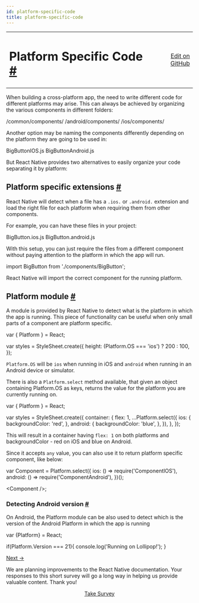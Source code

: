```yaml
---
id: platform-specific-code
title: platform-specific-code
---
```

<a id="content"></a><table width="100%"><tbody><tr><td><h1><a class="anchor" name="platform-specific-code"></a>Platform Specific Code <a class="hash-link" href="docs/platform-specific-code.html#platform-specific-code">#</a></h1></td><td style="text-align:right;"><a target="_blank" href="https://github.com/facebook/react-native/blob/master/docs/PlatformSpecificInformation.md">Edit on GitHub</a></td></tr></tbody></table><div><p>When building a cross-platform app, the need to write different code for different platforms may arise. This can always be achieved by organizing the various components in different folders:</p><div class="prism language-javascript"><span class="token operator">/</span>common<span class="token regex">/components/</span>
<span class="token operator">/</span>android<span class="token regex">/components/</span>
<span class="token operator">/</span>ios<span class="token regex">/components/</span></div><p>Another option may be naming the components differently depending on the platform they are going to be used in:</p><div class="prism language-javascript">BigButtonIOS<span class="token punctuation">.</span>js
BigButtonAndroid<span class="token punctuation">.</span>js</div><p>But React Native provides two alternatives to easily organize your code separating it by platform:</p><h2><a class="anchor" name="platform-specific-extensions"></a>Platform specific extensions <a class="hash-link" href="docs/platform-specific-code.html#platform-specific-extensions">#</a></h2><p>React Native will detect when a file has a <code>.ios.</code> or <code>.android.</code> extension and load the right file for each platform when requiring them from other components.</p><p>For example, you can have these files in your project:</p><div class="prism language-javascript">BigButton<span class="token punctuation">.</span>ios<span class="token punctuation">.</span>js
BigButton<span class="token punctuation">.</span>android<span class="token punctuation">.</span>js</div><p>With this setup, you can just require the files from a different component without paying attention to the platform in which the app will run.</p><div class="prism language-javascript">import BigButton from <span class="token string">'./components/BigButton'</span><span class="token punctuation">;</span></div><p>React Native will import the correct component for the running platform.</p><h2><a class="anchor" name="platform-module"></a>Platform module <a class="hash-link" href="docs/platform-specific-code.html#platform-module">#</a></h2><p>A module is provided by React Native to detect what is the platform in which the app is running. This piece of functionality can be useful when only small parts of a component are platform specific.</p><div class="prism language-javascript"><span class="token keyword">var</span> <span class="token punctuation">{</span> Platform <span class="token punctuation">}</span> <span class="token operator">=</span> React<span class="token punctuation">;</span>

<span class="token keyword">var</span> styles <span class="token operator">=</span> StyleSheet<span class="token punctuation">.</span><span class="token function">create<span class="token punctuation">(</span></span><span class="token punctuation">{</span>
  height<span class="token punctuation">:</span> <span class="token punctuation">(</span>Platform<span class="token punctuation">.</span>OS <span class="token operator">===</span> <span class="token string">'ios'</span><span class="token punctuation">)</span> <span class="token operator">?</span> <span class="token number">200</span> <span class="token punctuation">:</span> <span class="token number">100</span><span class="token punctuation">,</span>
<span class="token punctuation">}</span><span class="token punctuation">)</span><span class="token punctuation">;</span></div><p><code>Platform.OS</code> will be <code>ios</code> when running in iOS and <code>android</code> when running in an Android device or simulator.</p><p>There is also a <code>Platform.select</code> method available, that given an object containing Platform.OS as keys,
returns the value for the platform you are currently running on.</p><div class="prism language-javascript"><span class="token keyword">var</span> <span class="token punctuation">{</span> Platform <span class="token punctuation">}</span> <span class="token operator">=</span> React<span class="token punctuation">;</span>

<span class="token keyword">var</span> styles <span class="token operator">=</span> StyleSheet<span class="token punctuation">.</span><span class="token function">create<span class="token punctuation">(</span></span><span class="token punctuation">{</span>
  container<span class="token punctuation">:</span> <span class="token punctuation">{</span>
    flex<span class="token punctuation">:</span> <span class="token number">1</span><span class="token punctuation">,</span>
    <span class="token punctuation">.</span><span class="token punctuation">.</span><span class="token punctuation">.</span>Platform<span class="token punctuation">.</span><span class="token function">select<span class="token punctuation">(</span></span><span class="token punctuation">{</span>
      ios<span class="token punctuation">:</span> <span class="token punctuation">{</span>
        backgroundColor<span class="token punctuation">:</span> <span class="token string">'red'</span><span class="token punctuation">,</span>
      <span class="token punctuation">}</span><span class="token punctuation">,</span>
      android<span class="token punctuation">:</span> <span class="token punctuation">{</span>
        backgroundColor<span class="token punctuation">:</span> <span class="token string">'blue'</span><span class="token punctuation">,</span>
      <span class="token punctuation">}</span><span class="token punctuation">,</span>
    <span class="token punctuation">}</span><span class="token punctuation">)</span><span class="token punctuation">,</span>
  <span class="token punctuation">}</span><span class="token punctuation">,</span>
<span class="token punctuation">}</span><span class="token punctuation">)</span><span class="token punctuation">;</span></div><p>This will result in a container having <code>flex: 1</code> on both platforms and backgroundColor - red on iOS and blue
on Android.</p><p>Since it accepts <code>any</code> value, you can also use it to return platform specific component, like below:</p><div class="prism language-javascript"><span class="token keyword">var</span> Component <span class="token operator">=</span> Platform<span class="token punctuation">.</span><span class="token function">select<span class="token punctuation">(</span></span><span class="token punctuation">{</span>
  ios<span class="token punctuation">:</span> <span class="token punctuation">(</span><span class="token punctuation">)</span> <span class="token operator">=</span><span class="token operator">&gt;</span> <span class="token function">require<span class="token punctuation">(</span></span><span class="token string">'ComponentIOS'</span><span class="token punctuation">)</span><span class="token punctuation">,</span>
  android<span class="token punctuation">:</span> <span class="token punctuation">(</span><span class="token punctuation">)</span> <span class="token operator">=</span><span class="token operator">&gt;</span> <span class="token function">require<span class="token punctuation">(</span></span><span class="token string">'ComponentAndroid'</span><span class="token punctuation">)</span><span class="token punctuation">,</span>
<span class="token punctuation">}</span><span class="token punctuation">)</span><span class="token punctuation">(</span><span class="token punctuation">)</span><span class="token punctuation">;</span>

&lt;Component <span class="token operator">/</span><span class="token operator">&gt;</span><span class="token punctuation">;</span></div><h3><a class="anchor" name="detecting-android-version"></a>Detecting Android version <a class="hash-link" href="docs/platform-specific-code.html#detecting-android-version">#</a></h3><p>On Android, the Platform module can be also used to detect which is the version of the Android Platform in which the app is running</p><div class="prism language-javascript"><span class="token keyword">var</span> <span class="token punctuation">{</span>Platform<span class="token punctuation">}</span> <span class="token operator">=</span> React<span class="token punctuation">;</span>

<span class="token keyword">if</span><span class="token punctuation">(</span>Platform<span class="token punctuation">.</span>Version <span class="token operator">===</span> <span class="token number">21</span><span class="token punctuation">)</span><span class="token punctuation">{</span>
  console<span class="token punctuation">.</span><span class="token function">log<span class="token punctuation">(</span></span><span class="token string">'Running on Lollipop!'</span><span class="token punctuation">)</span><span class="token punctuation">;</span>
<span class="token punctuation">}</span></div></div><div class="docs-prevnext"><a class="docs-next" href="docs/native-modules-ios.html#content">Next →</a></div><div class="survey"><div class="survey-image"></div><p>We are planning improvements to the React Native documentation. Your responses to this short survey will go a long way in helping us provide valuable content. Thank you!</p><center><a class="button" href="https://www.facebook.com/survey?oid=681969738611332">Take Survey</a></center></div>
